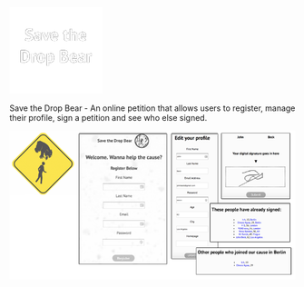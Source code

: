 ![alt text](https://github.com/Johnnybar/petition/blob/master/readme_logo_petition.png?raw=true "Title")

Save the Drop Bear - An online petition that allows users to register, manage their profile, sign a petition and see who else signed.

![alt text](https://github.com/Johnnybar/petition/blob/master/readme_ss_petition.png?raw=true "Title")
